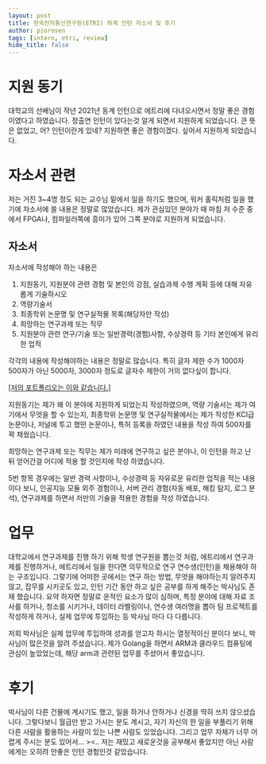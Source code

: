 ```yaml
---
layout: post
title: 한국전자통신연구원(ETRI) 하계 인턴 자소서 및 후기
author: piorosen
tags: [intern, etri, review]
hide_title: false
---
```


# 지원 동기

대학교의 선배님이 작년 2021년 동계 인턴으로 에트리에 다녀오시면서 정말 좋은 경험이였다고 하였습니다. 정출연 인턴이 있다는것 알게 되면서 지원하게 되었습니다. 큰 뜻은 없었고, 어? 인턴이란게 있네? 지원하면 좋은 경험이겠다. 싶어서 지원하게 되었습니다.

# 자소서 관련

저는 거진 3~4명 정도 되는 교수님 밑에서 일을 하기도 했으며, 워커 홀릭처럼 일을 했기에 자소서에 쓸 내용은 정말로 많았습니다. 제가 관심있던 분야가 때 마침 저 수준 중에서 FPGA나, 컴파일러쪽에 흥미가 있어 그쪽 분야로 지원하게 되었습니다.

## 자소서

자소서에 작성해야 하는 내용은
1. 지원동기, 지원분야 관련 경험 및 본인의 강점, 실습과제 수행 계획 등에 대해 자유롭게 기술하시오
2. 역량기술서
3. 최종학위 논문명 및 연구실적물 목록(해당자만 작성)
4. 희망하는 연구과제 또는 직무
5. 지원분야 관련 연구/기술 또는 일반경력(경험)사항, 수상경력 등 기타 본인에게 유리한 업적

각각의 내용에 작성해야하는 내용은 정말로 많습니다. 특히 글자 제한 수가 1000자 500자가 아닌 5000자, 3000자 정도로 글자수 제한이 거의 없다싶이 합니다.

[[저의 포트폴리오는 이와 같습니다.]](https://github.com/Piorosen)

지원동기는 제가 왜 이 분야에 지원하게 되었는지 작성하였으며, 역량 기술서는 제가 여기에서 무엇을 할 수 있는지, 최종학위 논문명 및 연구실적물에서는 제가 작성한 KCI급 논문이나, 저널에 투고 했떤 논문이나, 특허 등록을 하였던 내용을 작성 하여 500자를 꽉 채웠습니다.

희망하는 연구과제 또는 직무는 제가 미래에 연구하고 싶은 분야나, 이 인턴을 하고 난 뒤 얻어간걸 어디에 적용 할 것인지에 작성 하였습니다.

5번 항목 경우에는 일반 경력 사항이나, 수상경력 등 자유로운 유리한 업적을 적는 내용이다 보니, 인공지능 모듈 외주 경험이나, 서버 관리 경험(자동 배포, 해킹 탐지, 로그 분석), 연구과제를 하면서 저만의 기술을 적용한 경험을 작성 하였습니다.

# 업무

대학교에서 연구과제를 진행 하기 위해 학생 연구원을 뽑는것 처럼, 에트리에서 연구과제를 진행하거나, 에트리에서 일을 한다면 의무적으로 연구 연수생(인턴)을 채용해야 하는 구조입니다. 그렇기에 어떠한 곳에서는 연구 하는 방법, 무엇을 해야하는지 알려주지 않고, 잡무를 시키곳도 있고, 인턴 기간 동안 하고 싶은 공부를 하게 해주는 박사님도 존재 했습니다.
요약 하자면 정말로 운적인 요소가 많이 심하며, 특정 분야에 대해 자료 조사를 하거나, 청소를 시키거나, 데이터 라벨링이나, 연수생 여러명을 뽑아 팀 프로젝트를 작성하게 하거나, 실제 업무에 투입하는 등 박사님 마다 다 다릅니다.

저희 박사님은 실제 업무에 투입하여 성과를 얻고자 하시는 열정적이신 분이다 보니, 박사님이 많은것을 알려 주셨습니다. 제가 Golang을 하면서 ARM과 클라우드 컴퓨팅에 관심이 높았었는데, 해당 arm과 관련된 업무를 주셨어서 좋았습니다.

# 후기

박사님이 다른 건물에 계시기도 했고, 일을 하거나 안하거나 신경을 딱히 쓰지 않으셨습니다. 그렇다보니 월급만 받고 가시는 분도 계시고, 자기 자신의 한 일을 부풀리기 위해 다른 사람을 활용하는 사람이 있는 나쁜 사람도 있었습니다. 그리고 업무 자체가 너무 어렵게 주시는 분도 있어서... ><.. 저는 재밌고 새로운것을 공부해서 좋았지만 아닌 사람에게는 오히려 안좋은 인턴 경험인것 같았습니다.
